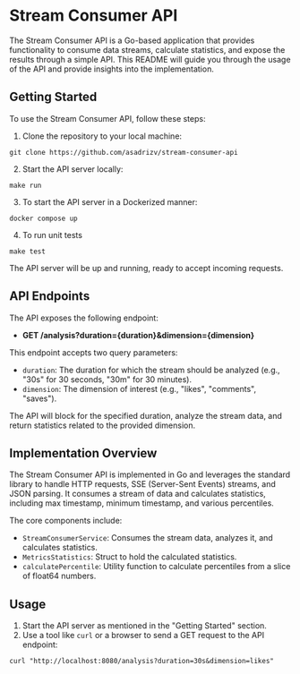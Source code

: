 # Stream Consumer API

The Stream Consumer API is a Go-based application that provides functionality to consume data streams, calculate statistics, and expose the results through a simple API. This README will guide you through the usage of the API and provide insights into the implementation.

## Getting Started

To use the Stream Consumer API, follow these steps:

1. Clone the repository to your local machine:

```
git clone https://github.com/asadrizv/stream-consumer-api
```


2. Start the API server locally:
```
make run
```

3. To start the API server in a Dockerized manner:
```
docker compose up
```

4. To run unit tests
````shell
make test
````



The API server will be up and running, ready to accept incoming requests.

## API Endpoints

The API exposes the following endpoint:

- **GET /analysis?duration={duration}&dimension={dimension}**

This endpoint accepts two query parameters:
- `duration`: The duration for which the stream should be analyzed (e.g., "30s" for 30 seconds, "30m" for 30 minutes).
- `dimension`: The dimension of interest (e.g., "likes", "comments", "saves").

The API will block for the specified duration, analyze the stream data, and return statistics related to the provided dimension.

## Implementation Overview

The Stream Consumer API is implemented in Go and leverages the standard library to handle HTTP requests, SSE (Server-Sent Events) streams, and JSON parsing. It consumes a stream of data and calculates statistics, including max timestamp, minimum timestamp, and various percentiles.

The core components include:
- `StreamConsumerService`: Consumes the stream data, analyzes it, and calculates statistics.
- `MetricsStatistics`: Struct to hold the calculated statistics.
- `calculatePercentile`: Utility function to calculate percentiles from a slice of float64 numbers.

## Usage

1. Start the API server as mentioned in the "Getting Started" section.
2. Use a tool like `curl` or a browser to send a GET request to the API endpoint:

```shell
curl "http://localhost:8080/analysis?duration=30s&dimension=likes"

```